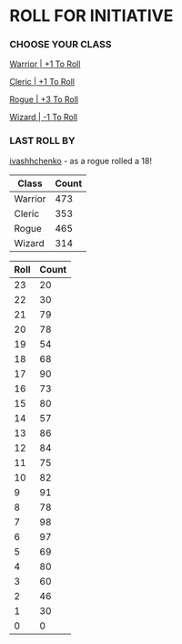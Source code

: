 # ROLL FOR INITIATIVE
### CHOOSE YOUR CLASS

[Warrior | +1 To Roll](https://github.com/benjaminsampica/benjaminsampica/issues/new?title=roll%7Cwarrior&body=Just+click+%27Submit+new+issue%27.)

[Cleric | +1 To Roll](https://github.com/benjaminsampica/benjaminsampica/issues/new?title=roll%7Ccleric&body=Just+click+%27Submit+new+issue%27.)

[Rogue | +3 To Roll](https://github.com/benjaminsampica/benjaminsampica/issues/new?title=roll%7Crogue&body=Just+click+%27Submit+new+issue%27.)

[Wizard | -1 To Roll](https://github.com/benjaminsampica/benjaminsampica/issues/new?title=roll%7Cwizard&body=Just+click+%27Submit+new+issue%27.)
### LAST ROLL BY
[ivashhchenko](https://www.github.com/ivashhchenko) - as a rogue rolled a 18!

|Class|Count|
|-|-|
|Warrior|473|
|Cleric|353|
|Rogue|465|
|Wizard|314|

|Roll|Count|
|-|-|
|23|20
|22|30
|21|79
|20|78
|19|54
|18|68
|17|90
|16|73
|15|80
|14|57
|13|86
|12|84
|11|75
|10|82
|9|91
|8|78
|7|98
|6|97
|5|69
|4|80
|3|60
|2|46
|1|30
|0|0
